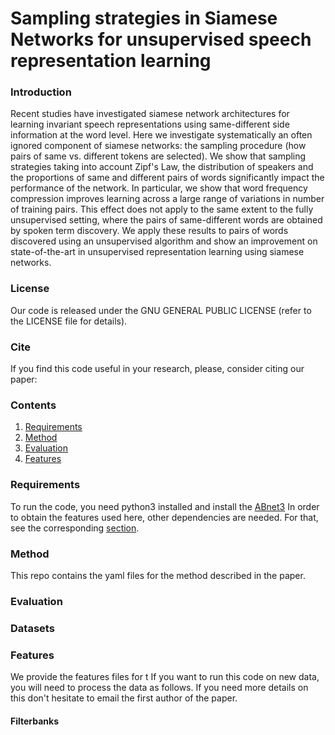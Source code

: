 # Sampling strategies in Siamese Networks for unsupervised speech representation learning

### Introduction

Recent studies have investigated siamese network architectures for learning invariant speech representations using same-different side information at the word level. Here we investigate systematically an often ignored component of siamese networks: the sampling procedure (how pairs of same vs. different tokens are selected). We show that sampling strategies taking into account Zipf's Law, the distribution of speakers and the proportions of same and different pairs of words significantly impact the performance of the network. In particular, we show that word frequency compression improves learning across a large range of variations in number of training pairs. This effect does not apply to the same extent to the fully unsupervised setting, where the pairs of same-different words are obtained by spoken term discovery. We apply these results to pairs of words discovered using an unsupervised algorithm and show an improvement on state-of-the-art in unsupervised representation learning using siamese networks.


### License

Our code is released under the GNU GENERAL PUBLIC LICENSE  (refer to the LICENSE file for details).

### Cite

If you find this code useful in your research, please, consider citing our paper:


### Contents

  1. [Requirements](#requirements)
  2. [Method](#method)
  3. [Evaluation](#evaluation)
  4. [Features](#features)

### Requirements

To run the code, you need python3 installed and install the [ABnet3](https://github.com/bootphon/abnet3)
In order to obtain the features used here, other dependencies are needed.
For that, see the corresponding [section](#features).

### Method

This repo contains the yaml files for the method described in the paper.

### Evaluation

### Datasets

### Features

We provide the features files for t
If you want to run this code on new data, you will need to process the data as follows.
If you need more details on this don't hesitate to email the first author of the paper.

#### **Filterbanks**
